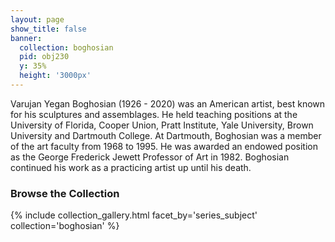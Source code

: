 ```yaml
---
layout: page
show_title: false
banner:
  collection: boghosian
  pid: obj230
  y: 35%
  height: '3000px'
---
```


Varujan Yegan Boghosian (1926 - 2020) was an American artist, best known for his sculptures and assemblages. He held teaching positions at the University of Florida, Cooper Union, Pratt Institute, Yale University, Brown University and Dartmouth College. At Dartmouth, Boghosian was a member of the art faculty from 1968 to 1995. He was awarded an endowed position as the George Frederick Jewett Professor of Art in 1982. Boghosian continued his work as a practicing artist up until his death.

### Browse the Collection

{% include collection_gallery.html facet_by='series_subject' collection='boghosian' %}
